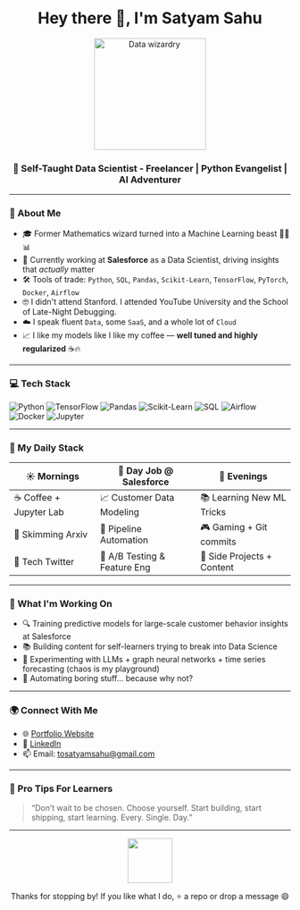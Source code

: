 <!-- Profile README for Satyam Sahu -->

<h1 align="center">Hey there 👋, I'm Satyam Sahu</h1>

<p align="center">
  <img src="https://media.giphy.com/media/qgQUggAC3Pfv687qPC/giphy.gif" width="200" alt="Data wizardry">
</p>

<h3 align="center">🚀 Self-Taught Data Scientist - Freelancer | Python Evangelist | AI Adventurer</h3>

---

### 🧠 About Me

- 🎓 Former Mathematics wizard turned into a Machine Learning beast 🧙‍♂️📊
- 🏢 Currently working at **Salesforce** as a Data Scientist, driving insights that *actually* matter
- 🛠️ Tools of trade: `Python`, `SQL`, `Pandas`, `Scikit-Learn`, `TensorFlow`, `PyTorch`, `Docker`, `Airflow`
- 🤓 I didn't attend Stanford. I attended YouTube University and the School of Late-Night Debugging.
- ☁️ I speak fluent `Data`, some `SaaS`, and a whole lot of `Cloud`
- 📈 I like my models like I like my coffee — **well tuned and highly regularized** ☕️🔥

---

### 💻 Tech Stack

![Python](https://img.shields.io/badge/Python-%2314354C.svg?style=flat&logo=python&logoColor=white)
![TensorFlow](https://img.shields.io/badge/TensorFlow-%23FF6F00.svg?style=flat&logo=tensorflow&logoColor=white)
![Pandas](https://img.shields.io/badge/Pandas-%23150458.svg?style=flat&logo=pandas&logoColor=white)
![Scikit-Learn](https://img.shields.io/badge/Scikit--Learn-F7931E?style=flat&logo=scikit-learn&logoColor=white)
![SQL](https://img.shields.io/badge/SQL-%2300748F.svg?style=flat&logo=mysql&logoColor=white)
![Airflow](https://img.shields.io/badge/Airflow-%2324302e.svg?style=flat&logo=apache-airflow)
![Docker](https://img.shields.io/badge/Docker-%230db7ed.svg?style=flat&logo=docker&logoColor=white)
![Jupyter](https://img.shields.io/badge/Jupyter-F37626.svg?style=flat&logo=Jupyter&logoColor=white)

---

### 🔁 My Daily Stack

| ☀️ Mornings | 💼 Day Job @ Salesforce | 🌙 Evenings |
|------------|--------------------------|--------------|
| ☕ Coffee + Jupyter Lab | 📈 Customer Data Modeling | 📚 Learning New ML Tricks |
| 🧠 Skimming Arxiv | 🔄 Pipeline Automation | 🎮 Gaming + Git commits |
| 💬 Tech Twitter | 🧪 A/B Testing & Feature Eng | 📓 Side Projects + Content |

---


### 🧪 What I'm Working On

- 🔍 Training predictive models for large-scale customer behavior insights at Salesforce
- 📚 Building content for self-learners trying to break into Data Science
- 🧠 Experimenting with LLMs + graph neural networks + time series forecasting (chaos is my playground)
- 🔄 Automating boring stuff... because why not?

---

### 🌍 Connect With Me

- 🌐 [Portfolio Website](commingsoon...)
- 💼 [LinkedIn](https://linkedin.com/in/satyam-shivam-sahu/)
- 📫 Email: tosatyamsahu@gmail.com

---

### 🧠 Pro Tips For Learners

> “Don’t wait to be chosen. Choose yourself. Start building, start shipping, start learning. Every. Single. Day.”

---

<p align="center">
  <img src="https://media.giphy.com/media/hvRJCLFzcasrR4ia7z/giphy.gif" width="80"/>
</p>

<p align="center">
  Thanks for stopping by! If you like what I do, ⭐️ a repo or drop a message 😄
</p>



